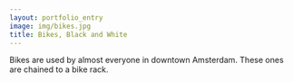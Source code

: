 ```yaml
---
layout: portfolio_entry
image: img/bikes.jpg
title: Bikes, Black and White
---
```

Bikes are used by almost everyone in downtown Amsterdam. These ones are chained to a bike rack.
